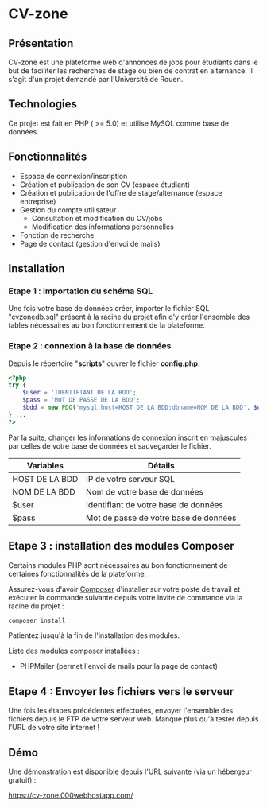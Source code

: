 # CV-zone

## Présentation

CV-zone est une plateforme web d'annonces de jobs pour étudiants dans le but de faciliter les recherches de stage ou bien de contrat en alternance. Il s'agit d'un projet demandé par l'Université de Rouen.

## Technologies

Ce projet est fait en PHP ( >= 5.0) et utilise MySQL comme base de données.

## Fonctionnalités

- Espace de connexion/inscription
- Création et publication de son CV (espace étudiant)
- Création et publication de l'offre de stage/alternance (espace entreprise)
- Gestion du compte utilisateur
    - Consultation et modification du CV/jobs 
    - Modification des informations personnelles
- Fonction de recherche
- Page de contact (gestion d'envoi de mails)

## Installation

### Etape 1 : importation du schéma SQL

Une fois votre base de données créer, importer le fichier SQL "cvzonedb.sql" présent à la racine du projet afin d'y créer l'ensemble des tables nécessaires au bon fonctionnement de la plateforme.

### Etape 2 : connexion à la base de données

Depuis le répertoire "**scripts**" ouvrer le fichier **config.php**.

```php
<?php
try {
    $user = 'IDENTIFIANT DE LA BDD';
    $pass = 'MOT DE PASSE DE LA BDD';
    $bdd = new PDO('mysql:host=HOST DE LA BDD;dbname=NOM DE LA BDD', $user, $pass);
} ...
?>
```

Par la suite, changer les informations de connexion inscrit en majuscules par celles de votre base de données et sauvegarder le fichier.

| Variables  | Détails  |
|---|---|
| HOST DE LA BDD  | IP de votre serveur SQL  |
| NOM DE LA BDD  | Nom de votre base de données  | 
| $user  | Identifiant de votre base de données |
| $pass | Mot de passe de votre base de données | 

## Etape 3 : installation des modules Composer

Certains modules PHP sont nécessaires au bon fonctionnement de certaines fonctionnalités de la plateforme.

Assurez-vous d'avoir [Composer](https://getcomposer.org/) d'installer sur votre poste de travail et exécuter la commande suivante depuis votre invite de commande via la racine du projet :

```sh
composer install
```

Patientez jusqu'à la fin de l'installation des modules.

Liste des modules composer installées :

- PHPMailer (permet l'envoi de mails pour la page de contact)

## Etape 4 : Envoyer les fichiers vers le serveur

Une fois les étapes précédentes effectuées, envoyer l'ensemble des fichiers depuis le FTP de votre serveur web. Manque plus qu'à tester depuis l'URL de votre site internet !

## Démo

Une démonstration est disponible depuis l'URL suivante (via un hébergeur gratuit) :

https://cv-zone.000webhostapp.com/